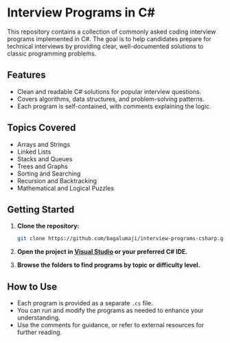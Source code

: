 # Interview Programs in C#

This repository contains a collection of commonly asked coding interview programs implemented in C#. The goal is to help candidates prepare for technical interviews by providing clear, well-documented solutions to classic programming problems.

## Features

- Clean and readable C# solutions for popular interview questions.
- Covers algorithms, data structures, and problem-solving patterns.
- Each program is self-contained, with comments explaining the logic.

## Topics Covered

- Arrays and Strings
- Linked Lists
- Stacks and Queues
- Trees and Graphs
- Sorting and Searching
- Recursion and Backtracking
- Mathematical and Logical Puzzles

## Getting Started

1. **Clone the repository:**
    ```bash
    git clone https://github.com/bagalumaji/interview-programs-csharp.git
    ```

2. **Open the project in [Visual Studio](https://visualstudio.microsoft.com/) or your preferred C# IDE.**

3. **Browse the folders to find programs by topic or difficulty level.**

## How to Use

- Each program is provided as a separate `.cs` file.
- You can run and modify the programs as needed to enhance your understanding.
- Use the comments for guidance, or refer to external resources for further reading.
